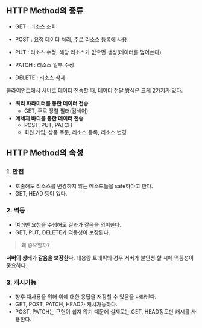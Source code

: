 ## HTTP Method의 종류

- GET : 리소스 조회

- POST : 요청 데이터 처리, 주로 리소스 등록에 사용

- PUT : 리소스 수정, 해당 리소스가 없으면 생성(데이터를 덮어쓴다)

- PATCH : 리소스 일부 수정

- DELETE : 리소스 삭제

클라이언트에서 서버로 데이터 전송할 때, 데이터 전달 방식은 크게 2가지가 있다.

- **쿼리 파라미터를 통한 데이터 전송**
  - GET, 주로 정렬 필터(검색어)
- **메세지 바디를 통한 데이터 전송**
  - POST, PUT, PATCH
  - 회원 가입, 상품 주문, 리소스 등록, 리소스 변경
  
## HTTP Method의 속성

### 1. 안전

- 호출해도 리소스를 변경하지 않는 메소드들을 safe하다고 한다.
- GET, HEAD 등이 있다.

### 2. 멱등

- 여러번 요청을 수행해도 결과가 같음을 의미한다.
- GET, PUT, DELETE가 멱동성이 보장된다.

> 왜 중요할까?

**서버의 상태가 같음을 보장한다.** 대용량 트래픽의 경우 서버가 불안정 할 시에 멱등성이 중요하다.

### 3. 캐시가능

- 향후 재사용을 위해 이에 대한 응답을 저장할 수 있음을 나타낸다.
- GET, POST, PATCH, HEAD가 캐시가능하다.
- POST, PATCH는 구현이 쉽지 않기 때문에 실제로는 GET, HEAD정도만 캐시를 사용한다.
